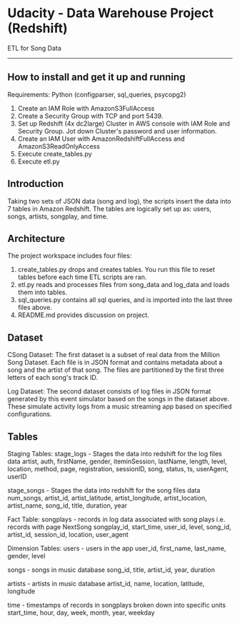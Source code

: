 # Udacity - Data Warehouse Project (Redshift)
ETL for Song Data

<hr/>

## How to install and get it up and running

Requirements:  Python (configparser, sql_queries, psycopg2)

1)  Create an IAM Role with AmazonS3FullAccess
2)  Create a Security Group with TCP and port 5439.
3)  Set up Redshift (4x dc2large) Cluster in AWS console with IAM Role and Security Group.  Jot down Cluster's password and user information.
4)  Create an IAM User with AmazonRedshiftFullAccess and AmazonS3ReadOnlyAccess
5)  Execute create_tables.py
6)  Execute etl.py

## Introduction
Taking two sets of JSON data (song and log), the scripts insert the data into 7 tables in Amazon Redshift.  The tables are logically set up as:  users, songs, artists, songplay, and time.  

## Architecture
The project workspace includes four files:
1) create_tables.py drops and creates tables. You run this file to reset tables before each time ETL scripts are ran.
2) etl.py reads and processes files from song_data and log_data and loads them into tables. 
3) sql_queries.py contains all sql queries, and is imported into the last three files above.
4) README.md provides discussion on project.

## Dataset
CSong Dataset:
The first dataset is a subset of real data from the Million Song Dataset. Each file is in JSON format and contains metadata about a song and the artist of that song. The files are partitioned by the first three letters of each song's track ID. 

Log Dataset:
The second dataset consists of log files in JSON format generated by this event simulator based on the songs in the dataset above. These simulate activity logs from a music streaming app based on specified configurations.

## Tables
Staging Tables:
stage_logs - Stages the data into redshift for the log files data
artist, auth, firstName, gender, iteminSession, lastName, length, level, location, method, page, registration, sessionID, song, status, ts, userAgent, userID

stage_songs - Stages the data into redshift for the song files data
num_songs, artist_id, artist_latitude, artist_longitude, artist_location, artist_name, song_id, title, duration, year

Fact Table:
songplays - records in log data associated with song plays i.e. records with page NextSong
songplay_id, start_time, user_id, level, song_id, artist_id, session_id, location, user_agent

Dimension Tables:
users - users in the app
user_id, first_name, last_name, gender, level

songs - songs in music database
song_id, title, artist_id, year, duration

artists - artists in music database
artist_id, name, location, latitude, longitude

time - timestamps of records in songplays broken down into specific units
start_time, hour, day, week, month, year, weekday